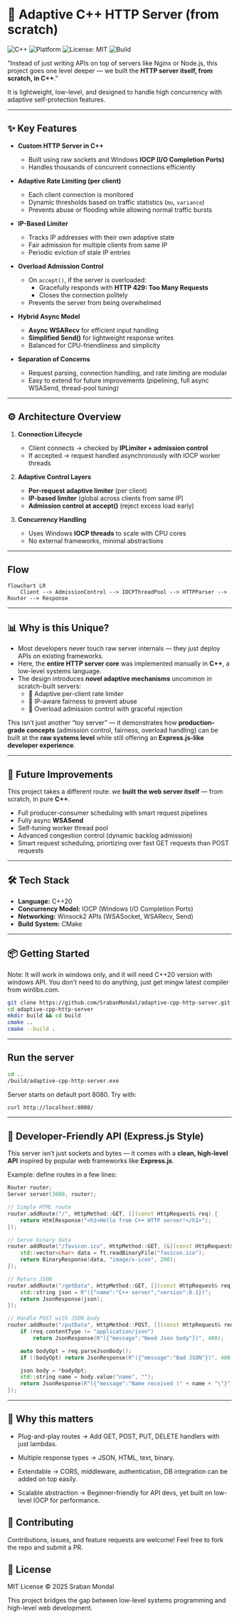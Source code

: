 # 🚀 Adaptive C++ HTTP Server (from scratch)

![C++](https://img.shields.io/badge/C++-20-blue.svg)
![Platform](https://img.shields.io/badge/Platform-Windows-lightgrey.svg)
![License: MIT](https://img.shields.io/badge/License-MIT-green.svg)
![Build](https://img.shields.io/badge/Build-CMake-orange.svg)

"Instead of just writing APIs on top of servers like Nginx or Node.js, this project goes one level deeper — we built the **HTTP server itself, from scratch, in C++**."

It is lightweight, low-level, and designed to handle high concurrency with adaptive self-protection features.

---

## ✨ Key Features

- **Custom HTTP Server in C++**
  - Built using raw sockets and Windows **IOCP (I/O Completion Ports)**
  - Handles thousands of concurrent connections efficiently

- **Adaptive Rate Limiting (per client)**
  - Each client connection is monitored
  - Dynamic thresholds based on traffic statistics (`mu`, `variance`)
  - Prevents abuse or flooding while allowing normal traffic bursts

- **IP-Based Limiter**
  - Tracks IP addresses with their own adaptive state
  - Fair admission for multiple clients from same IP
  - Periodic eviction of stale IP entries

- **Overload Admission Control**
  - On `accept()`, if the server is overloaded:
    - Gracefully responds with **HTTP 429: Too Many Requests**
    - Closes the connection politely
  - Prevents the server from being overwhelmed

- **Hybrid Async Model**
  - **Async WSARecv** for efficient input handling
  - **Simplified Send()** for lightweight response writes
  - Balanced for CPU-friendliness and simplicity

- **Separation of Concerns**
  - Request parsing, connection handling, and rate limiting are modular
  - Easy to extend for future improvements (pipelining, full async WSASend, thread-pool tuning)

---

## ⚙️ Architecture Overview

1. **Connection Lifecycle**
   - Client connects → checked by **IPLimiter + admission control**
   - If accepted → request handled asynchronously with IOCP worker threads

2. **Adaptive Control Layers**
   - **Per-request adaptive limiter** (per client)
   - **IP-based limiter** (global across clients from same IP)
   - **Admission control at accept()** (reject excess load early)

3. **Concurrency Handling**
   - Uses Windows **IOCP threads** to scale with CPU cores
   - No external frameworks, minimal abstractions

---

## Flow

```mermaid
flowchart LR
    Client --> AdmissionControl --> IOCPThreadPool --> HTTPParser --> Router --> Response
```

---

## 📊 Why is this Unique?

- Most developers never touch raw server internals — they just deploy APIs on existing frameworks.
- Here, the **entire HTTP server core** was implemented manually in **C++**, a low-level systems language.
- The design introduces **novel adaptive mechanisms** uncommon in scratch-built servers:
  - 🔹 Adaptive per-client rate limiter  
  - 🔹 IP-aware fairness to prevent abuse  
  - 🔹 Overload admission control with graceful rejection  

This isn’t just another “toy server” — it demonstrates how **production-grade concepts** (admission control, fairness, overload handling) can be built at the **raw systems level** while still offering an **Express.js-like developer experience**.

---

## 🚀 Future Improvements

This project takes a different route: we **built the web server itself** — from scratch, in pure **C++**.

- Full producer-consumer scheduling with smart request pipelines
- Fully async **WSASend**
- Self-tuning worker thread pool
- Advanced congestion control (dynamic backlog admission)
- Smart request scheduling, priortizing over fast GET requests than POST requests

---

## 🛠️ Tech Stack

- **Language:** C++20
- **Concurrency Model:** IOCP (Windows I/O Completion Ports)  
- **Networking:** Winsock2 APIs (WSASocket, WSARecv, Send)  
- **Build System:** CMake  

---

## 📦 Getting Started

Note: It will work in windows only, and it will need C++20 version with windows API. You don't need to do anything, just get mingw latest compiler from winlibs.com.

```bash
git clone https://github.com/SrabanMondal/adaptive-cpp-http-server.git
cd adaptive-cpp-http-server
mkdir build && cd build
cmake ..
cmake --build .
```

---

## Run the server

```bash
cd ..
/build/adaptive-cpp-http-server.exe
```

Server starts on default port 8080.
Try with:

```bash
curl http://localhost:8080/
```

---

## 🎯 Developer-Friendly API (Express.js Style)

This server isn’t just sockets and bytes — it comes with a **clean, high-level API** inspired by popular web frameworks like **Express.js**.

Example: define routes in a few lines:

```cpp
Router router;
Server server(3000, router);

// Simple HTML route
router.addRoute("/", HttpMethod::GET, [](const HttpRequest& req) {
    return HtmlResponse("<h1>Hello from C++ HTTP server!</h1>");
});

// Serve binary data
router.addRoute("/favicon.ico", HttpMethod::GET, [&](const HttpRequest& req) {
    std::vector<char> data = ft.readBinaryFile("favicon.ico");
    return BinaryResponse(data, "image/x-icon", 200);
});

// Return JSON
router.addRoute("/getData", HttpMethod::GET, [](const HttpRequest& req) {
    std::string json = R"({"name":"C++ server","version":0.1})";
    return JsonResponse(json);
});

// Handle POST with JSON body
router.addRoute("/putData", HttpMethod::POST, [](const HttpRequest& req) {
    if (req.contentType != "application/json")
        return JsonResponse(R"({"message":"Need Json body"})", 400);

    auto bodyOpt = req.parseJsonBody();
    if (!bodyOpt) return JsonResponse(R"({"message":"Bad JSON"})", 400);

    json body = *bodyOpt;
    std::string name = body.value("name", "");
    return JsonResponse(R"({"message":"Name received )" + name + "\"}");
});
```

---

## 🚀 Why this matters

- Plug-and-play routes → Add GET, POST, PUT, DELETE handlers with just lambdas.

- Multiple response types → JSON, HTML, text, binary.

- Extendable → CORS, middleware, authentication, DB integration can be added on top easily.

- Scalable abstraction → Beginner-friendly for API devs, yet built on low-level IOCP for performance.

## 🤝 Contributing

Contributions, issues, and feature requests are welcome!
Feel free to fork the repo and submit a PR.

## 📜 License

MIT License © 2025 Sraban Mondal

This project bridges the gap between low-level systems programming and high-level web development.
